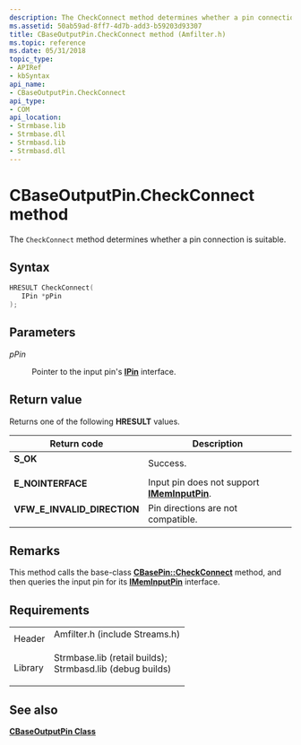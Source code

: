 ```yaml
---
description: The CheckConnect method determines whether a pin connection is suitable.
ms.assetid: 50ab59ad-8ff7-4d7b-add3-b59203d93307
title: CBaseOutputPin.CheckConnect method (Amfilter.h)
ms.topic: reference
ms.date: 05/31/2018
topic_type: 
- APIRef
- kbSyntax
api_name: 
- CBaseOutputPin.CheckConnect
api_type: 
- COM
api_location: 
- Strmbase.lib
- Strmbase.dll
- Strmbasd.lib
- Strmbasd.dll
---
```


# CBaseOutputPin.CheckConnect method

The `CheckConnect` method determines whether a pin connection is suitable.

## Syntax


```C++
HRESULT CheckConnect(
   IPin *pPin
);
```



## Parameters

<dl> <dt>

*pPin* 
</dt> <dd>

Pointer to the input pin's [**IPin**](/windows/desktop/api/Strmif/nn-strmif-ipin) interface.

</dd> </dl>

## Return value

Returns one of the following **HRESULT** values.



| Return code                                                                                               | Description                                                                 |
|-----------------------------------------------------------------------------------------------------------|-----------------------------------------------------------------------------|
| <dl> <dt>**S\_OK**</dt> </dl>                      | Success.<br/>                                                         |
| <dl> <dt>**E\_NOINTERFACE**</dt> </dl>             | Input pin does not support [**IMemInputPin**](/windows/desktop/api/Strmif/nn-strmif-imeminputpin).<br/> |
| <dl> <dt>**VFW\_E\_INVALID\_DIRECTION**</dt> </dl> | Pin directions are not compatible.<br/>                               |



 

## Remarks

This method calls the base-class [**CBasePin::CheckConnect**](cbasepin-checkconnect.md) method, and then queries the input pin for its [**IMemInputPin**](/windows/desktop/api/Strmif/nn-strmif-imeminputpin) interface.

## Requirements



|                    |                                                                                                                                                                                            |
|--------------------|--------------------------------------------------------------------------------------------------------------------------------------------------------------------------------------------|
| Header<br/>  | <dl> <dt>Amfilter.h (include Streams.h)</dt> </dl>                                                                                  |
| Library<br/> | <dl> <dt>Strmbase.lib (retail builds); </dt> <dt>Strmbasd.lib (debug builds)</dt> </dl> |



## See also

<dl> <dt>

[**CBaseOutputPin Class**](cbaseoutputpin.md)
</dt> </dl>

 

 




